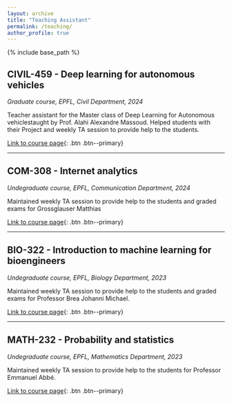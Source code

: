 ```yaml
---
layout: archive
title: "Teaching Assistant"
permalink: /teaching/
author_profile: true
---
```


{% include base_path %}


<!-- {% for post in site.teaching reversed %}
  {% include archive-single.html %}
{% endfor %} -->


## CIVIL-459 - Deep learning for autonomous vehicles

*Graduate course, EPFL, Civil Department, 2024*

Teacher assistant for the Master class of Deep Learning for Autonomous vehiclestaught by Prof. Alahi Alexandre Massoud. Helped students with their Project and weekly TA session to provide help to the students.

[Link to course page](https://edu.epfl.ch/coursebook/en/deep-learning-for-autonomous-vehicles-CIVIL-459){: .btn .btn--primary}

---

## COM-308 - Internet analytics

*Undegraduate course, EPFL, Communication Department, 2024*

Maintained weekly TA session to provide help to the students and graded exams for Grossglauser Matthias

[Link to course page](https://edu.epfl.ch/coursebook/fr/internet-analytics-COM-308){: .btn .btn--primary}

---

## BIO-322 - Introduction to machine learning for bioengineers

*Undegraduate course, EPFL, Biology Department, 2023*

Maintained weekly TA session to provide help to the students and graded exams for Professor Brea Johanni Michael.

[Link to course page](https://edu.epfl.ch/coursebook/en/introduction-to-machine-learning-for-bioengineers-BIO-322){: .btn .btn--primary}

---

## MATH-232 - Probability and statistics

*Undegraduate course, EPFL, Mathematics Department, 2023*

Maintained weekly TA session to provide help to the students for Professor Emmanuel Abbé.

[Link to course page](https://edu.epfl.ch/coursebook/en/probability-and-statistics-MATH-232){: .btn .btn--primary}

